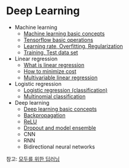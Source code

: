 # Deep Learning

- Machine learning
  - [Machine learning basic concepts](https://github.com/jionchu/TIL/blob/master/Deep%20Learning/Machine%20learning%20basic%20concepts.md)
  - [Tensorflow basic operations](https://github.com/jionchu/TIL/blob/master/Deep%20Learning/Tensorflow%20basic%20operations.md)
  - [Learning rate, Overfitting, Regularization](https://github.com/jionchu/TIL/blob/master/Deep%20Learning/Learning%20rate,%20Overfitting,%20Regularization.md)
  - [Training, Test data set](https://github.com/jionchu/TIL/blob/master/Deep%20Learning/Training,%20Test%20data%20set.md)
- Linear regression
  - [What is linear regression](https://github.com/jionchu/TIL/blob/master/Deep%20Learning/Linear%20regression.md)
  - [How to minimize cost](https://github.com/jionchu/TIL/blob/master/Deep%20Learning/How%20to%20minimize%20cost.md)
  - [Multivariable linear regression](https://github.com/jionchu/TIL/blob/master/Deep%20Learning/Multivariable%20linear%20regression.md)
- Logistic regression
  - [Logistic regression (classification)](https://github.com/jionchu/TIL/blob/master/Deep%20Learning/Logistic%20regression%20(classification).md)
  - [Multinomial classification](https://github.com/jionchu/TIL/blob/master/Deep%20Learning/Multinomial%20classification.md)
- Deep learning
  - [Deep learning basic concepts](https://github.com/jionchu/TIL/blob/master/Deep%20Learning/Deep%20learning%20basic%20concepts.md)
  - [Backpropagation](https://github.com/jionchu/TIL/blob/master/Deep%20Learning/Backpropagation.md)
  - [ReLU](https://github.com/jionchu/TIL/blob/master/Deep%20Learning/ReLU.md)
  - [Dropout and model ensemble](https://github.com/jionchu/TIL/blob/master/Deep%20Learning/Dropout%20and%20model%20ensemble.md)
  - CNN
  - RNN
  - Bidirectional neural networks

참고: [모두를 위한 딥러닝](https://www.youtube.com/watch?v=BS6O0zOGX4E&list=PLlMkM4tgfjnLSOjrEJN31gZATbcj_MpUm)